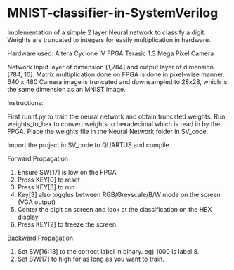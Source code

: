 # MNIST-classifier-in-SystemVerilog

Implementation of a simple 2 layer Neural network to classify a digit. Weights are truncated to integers for easily multiplication in hardware.

Hardware used:
Altera Cyclone IV FPGA
Terasic 1.3 Mega Pixel Camera

Network
Input layer of dimension [1,784] and output layer of dimension [784, 10]. Matrix multiplication done on FPGA is done in pixel-wise manner. 640 x 480 Camera image is truncated and downsampled to 28x28, which is the same dimension as an MNIST image.

Instructions:

First run tf.py to train the neural network and obtain truncated weights. Run weights_to_hex to convert weights to hexadecimal which is read in by the FPGA. Place the weights file in the Neural Network folder in SV_code.

Import the project in SV_code to QUARTUS and compile.

Forward Propagation
1) Ensure SW[17] is low on the FPGA
2) Press KEY[0] to reset
3) Press KEY[3] to run
4) Key[3] also toggles between RGB/Greyscale/B/W mode on the screen (VGA output)
5) Center the digit on screen and look at the classification on the HEX display
6) Press KEY[2] to freeze the screen.

Backward Propagation
1) Set SW[16:13] to the correct label in binary. eg) 1000 is label 8.
2) Set SW[17] to high for as long as you want to train.
